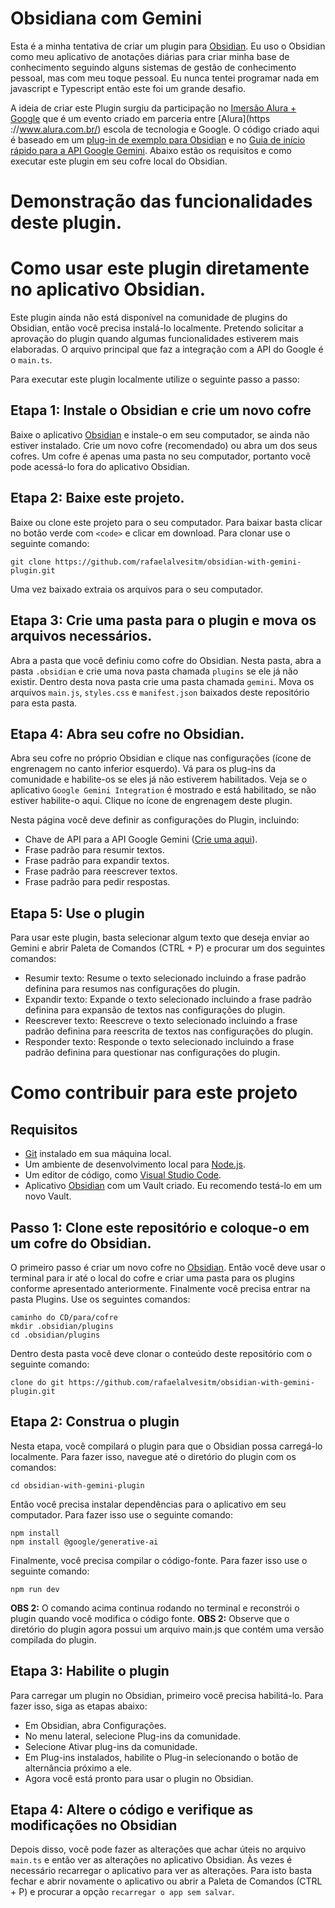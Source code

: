 # Obsidiana com Gemini

Esta é a minha tentativa de criar um plugin para [Obsidian](https://obsidian.md). Eu uso o Obsidian como meu aplicativo de anotações diárias para criar minha base de conhecimento seguindo alguns sistemas de gestão de conhecimento pessoal, mas com meu toque pessoal. Eu nunca tentei programar nada em javascript e Typescript então este foi um grande desafio. 

A ideia de criar este Plugin surgiu da participação no [Imersão Alura + Google](https://www.alura.com.br/artigos/imersao-ia) que é um evento criado em parceria entre [Alura](https ://www.alura.com.br/) escola de tecnologia e Google. O código criado aqui é baseado em um [plug-in de exemplo para Obsidian](https://github.com/obsidianmd/obsidian-sample-plugin) e no [Guia de início rápido para a API Google Gemini](https://ai.google.dev/gemini-api/docs/ai-studio-quickstart). Abaixo estão os requisitos e como executar este plugin em seu cofre local do Obsidian.

# Demonstração das funcionalidades deste plugin. 



# Como usar este plugin diretamente no aplicativo Obsidian. 

Este plugin ainda não está disponível na comunidade de plugins do Obsidian, então você precisa instalá-lo localmente. Pretendo solicitar a aprovação do plugin quando algumas funcionalidades estiverem mais elaboradas. O arquivo principal que faz a integração com a API do Google é o `main.ts`. 

Para executar este plugin localmente utilize o seguinte passo a passo:

## Etapa 1: Instale o Obsidian e crie um novo cofre

Baixe o aplicativo [Obsidian](https://obsidian.md) e instale-o em seu computador, se ainda não estiver instalado. Crie um novo cofre (recomendado) ou abra um dos seus cofres. Um cofre é apenas uma pasta no seu computador, portanto você pode acessá-lo fora do aplicativo Obsidian.

## Etapa 2: Baixe este projeto.

Baixe ou clone este projeto para o seu computador. Para baixar basta clicar no botão verde com `<code>` e clicar em download. Para clonar use o seguinte comando:

```shell
git clone https://github.com/rafaelalvesitm/obsidian-with-gemini-plugin.git
```
Uma vez baixado extraia os arquivos para o seu computador.

## Etapa 3: Crie uma pasta para o plugin e mova os arquivos necessários.

Abra a pasta que você definiu como cofre do Obsidian. Nesta pasta, abra a pasta `.obsidian` e crie uma nova pasta chamada `plugins` se ele já não existir. Dentro desta nova pasta crie uma pasta chamada `gemini`. Mova os arquivos `main.js`, `styles.css` e `manifest.json` baixados deste repositório para esta pasta.

## Etapa 4: Abra seu cofre no Obsidian. 

Abra seu cofre no próprio Obsidian e clique nas configurações (ícone de engrenagem no canto inferior esquerdo). Vá para os plug-ins da comunidade e habilite-os se eles já não estiverem habilitados. Veja se o aplicativo `Google Gemini Integration` é mostrado e está habilitado, se não estiver habilite-o aqui. Clique no ícone de engrenagem deste plugin. 

Nesta página você deve definir as configurações do Plugin, incluindo:

- Chave de API para a API Google Gemini ([Crie uma aqui](https://aistudio.google.com/app/u/1/apikey)). 
- Frase padrão para resumir textos.
- Frase padrão para expandir textos.
- Frase padrão para reescrever textos. 
- Frase padrão para pedir respostas.

## Etapa 5: Use o plugin

Para usar este plugin, basta selecionar algum texto que deseja enviar ao Gemini e abrir  Paleta de Comandos (CTRL + P) e procurar um dos seguintes comandos:

- Resumir texto: Resume o texto selecionado incluindo a frase padrão definina para resumos nas configurações do plugin. 
- Expandir texto: Expande o texto selecionado incluindo a frase padrão definina para expansão de textos nas configurações do plugin. 
- Reescrever texto: Reescreve o texto selecionado incluindo a frase padrão definina para reescrita de textos nas configurações do plugin.
- Responder texto: Responde o texto selecionado incluindo a frase padrão definina para questionar nas configurações do plugin.

# Como contribuir para este projeto

## Requisitos

- [Git](https://git-scm.com/) instalado em sua máquina local.
- Um ambiente de desenvolvimento local para [Node.js](https://node.js.org/en/about/).
- Um editor de código, como [Visual Studio Code](https://code.visualstudio.com/).
- Aplicativo [Obsidian](https://obsidian.md) com um Vault criado. Eu recomendo testá-lo em um novo Vault.

## Passo 1: Clone este repositório e coloque-o em um cofre do Obsidian.

O primeiro passo é criar um novo cofre no [Obsidian](https://obsidian.md). Então você deve usar o terminal para ir até o local do cofre e criar uma pasta para os plugins conforme apresentado anteriormente. Finalmente você precisa entrar na pasta Plugins. Use os seguintes comandos:

```shell
caminho do CD/para/cofre
mkdir .obsidian/plugins
cd .obsidian/plugins
```

Dentro desta pasta você deve clonar o conteúdo deste repositório com o seguinte comando:

```shell
clone do git https://github.com/rafaelalvesitm/obsidian-with-gemini-plugin.git
```

## Etapa 2: Construa o plugin

Nesta etapa, você compilará o plugin para que o Obsidian possa carregá-lo localmente. Para fazer isso, navegue até o diretório do plugin com os comandos:

```shell
cd obsidian-with-gemini-plugin
```

Então você precisa instalar dependências para o aplicativo em seu computador. Para fazer isso use o seguinte comando:

```shell
npm install 
npm install @google/generative-ai
```

Finalmente, você precisa compilar o código-fonte. Para fazer isso use o seguinte comando:

```shell
npm run dev
```

**OBS 2:** O comando acima continua rodando no terminal e reconstrói o plugin quando você modifica o código fonte.
**OBS 2:** Observe que o diretório do plugin agora possui um arquivo main.js que contém uma versão compilada do plugin.

## Etapa 3: Habilite o plugin

Para carregar um plugin no Obsidian, primeiro você precisa habilitá-lo. Para fazer isso, siga as etapas abaixo:

- Em Obsidian, abra Configurações.
- No menu lateral, selecione Plug-ins da comunidade.
- Selecione Ativar plug-ins da comunidade.
- Em Plug-ins instalados, habilite o Plug-in selecionando o botão de alternância próximo a ele.
- Agora você está pronto para usar o plugin no Obsidian.

## Etapa 4: Altere o código e verifique as modificações no Obsidian

Depois disso, você pode fazer as alterações que achar úteis no arquivo `main.ts` e então ver as alterações no aplicativo Obsidian. Às vezes é necessário recarregar o aplicativo para ver as alterações. Para isto basta fechar e abrir novamente o aplicativo ou abrir a Paleta de Comandos (CTRL + P) e procurar a opção `recarregar o app sem salvar`. 